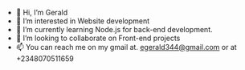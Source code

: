 - 👋 Hi, I’m Gerald
- 👀 I’m interested in Website development 
- 🌱 I’m currently learning Node.js for back-end development.
- 💞️ I’m looking to collaborate on Front-end projects
- 📫 You can reach me on my gmail at. egerald344@gmail.com or at +2348070511659

<!---
Geraldoeze/Geraldoeze is a ✨ special ✨ repository because its `README.md` (this file) appears on your GitHub profile.
You can click the Preview link to take a look at your changes.
--->
